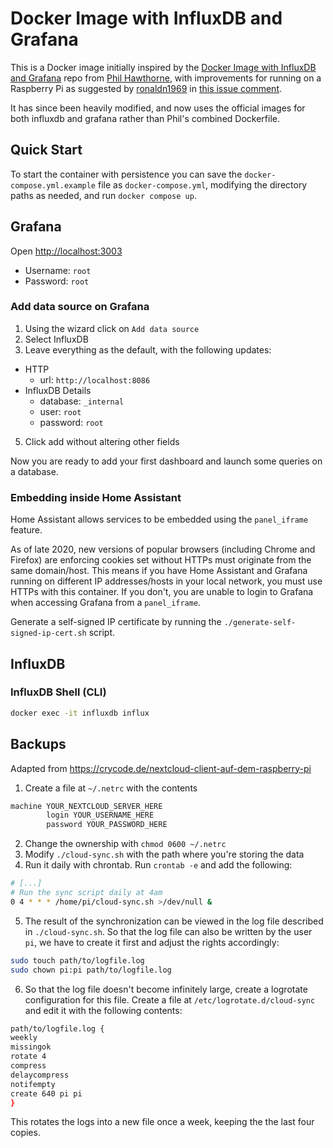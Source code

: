 # Docker Image with InfluxDB and Grafana

This is a Docker image initially inspired by the
[Docker Image with InfluxDB and Grafana](https://github.com/philhawthorne/docker-influxdb-grafana)
repo from [Phil Hawthorne](https://github.com/philhawthorne), with improvements
for running on a Raspberry Pi as suggested by
[ronaldn1969](https://github.com/ronaldn1969) in
[this issue comment](https://github.com/philhawthorne/docker-influxdb-grafana/issues/57#issuecomment-1049649757).

It has since been heavily modified, and now uses the official images for both
influxdb and grafana rather than Phil's combined Dockerfile.

## Quick Start

To start the container with persistence you can save the
`docker-compose.yml.example` file as `docker-compose.yml`, modifying the
directory paths as needed, and run `docker compose up`.

## Grafana

Open <http://localhost:3003>

- Username: `root`
- Password: `root`

### Add data source on Grafana

1. Using the wizard click on `Add data source`
2. Select InfluxDB
3. Leave everything as the default, with the following updates:
  - HTTP
      - url: `http://localhost:8086`
  - InfluxDB Details
      - database: `_internal`
      - user: `root`
      - password: `root`
5. Click add without altering other fields


Now you are ready to add your first dashboard and launch some queries on a database.

### Embedding inside Home Assistant

Home Assistant allows services to be embedded using the `panel_iframe` feature.

As of late 2020, new versions of popular browsers (including Chrome and
Firefox) are enforcing cookies set without HTTPs must originate from the same
domain/host. This means if you have Home Assistant and Grafana running on
different IP addresses/hosts in your local network, you must use HTTPs with
this container. If you don't, you are unable to login to Grafana when accessing
Grafana from a `panel_iframe`.

Generate a self-signed IP certificate by running the
`./generate-self-signed-ip-cert.sh` script.

## InfluxDB

### InfluxDB Shell (CLI)

```sh
docker exec -it influxdb influx
```

## Backups

Adapted from <https://crycode.de/nextcloud-client-auf-dem-raspberry-pi>

1. Create a file at `~/.netrc` with the contents

  ```txt
  machine YOUR_NEXTCLOUD_SERVER_HERE
          login YOUR_USERNAME_HERE
          password YOUR_PASSWORD_HERE
  ```

2. Change the ownership with `chmod 0600 ~/.netrc`
3. Modify `./cloud-sync.sh` with the path where you're storing the data
4. Run it daily with chrontab. Run `crontab -e` and add the following:

  ```sh
  # [...]
  # Run the sync script daily at 4am
  0 4 * * * /home/pi/cloud-sync.sh >/dev/null &
  ```

5. The result of the synchronization can be viewed in the log file described in
`./cloud-sync.sh`. So that the log file can also be written by the user `pi`,
we have to create it first and adjust the rights accordingly:

  ```sh
  sudo touch path/to/logfile.log
  sudo chown pi:pi path/to/logfile.log
  ```

6. So that the log file doesn't become infinitely large, create a logrotate
configuration for this file. Create a file at `/etc/logrotate.d/cloud-sync` and
edit it with the following contents:

  ```sh
path/to/logfile.log {
  weekly
  missingok
  rotate 4
  compress
  delaycompress
  notifempty
  create 640 pi pi
}
  ```

  This rotates the logs into a new file once a week, keeping the the last four
  copies.

